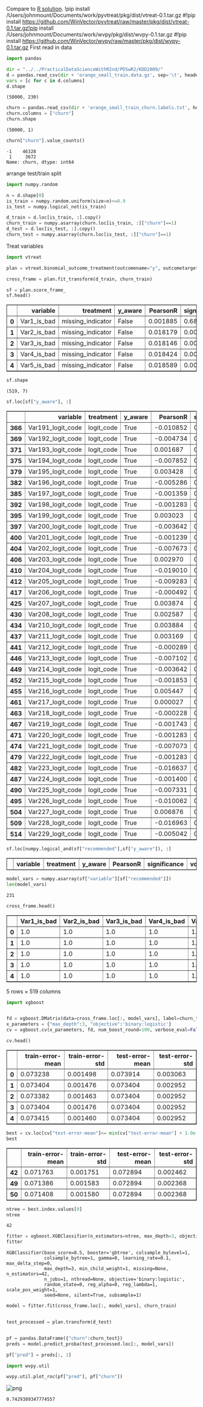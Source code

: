 
Compare to [R solution](https://github.com/WinVector/PDSwR2/blob/master/KDD2009/KDD2009vtreat.md).
!pip install /Users/johnmount/Documents/work/pyvtreat/pkg/dist/vtreat-0.1.tar.gz
#!pip install https://github.com/WinVector/pyvtreat/raw/master/pkg/dist/vtreat-0.1.tar.gz!pip install /Users/johnmount/Documents/work/wvpy/pkg/dist/wvpy-0.1.tar.gz
#!pip install https://github.com/WinVector/wvpy/raw/master/pkg/dist/wvpy-0.1.tar.gz
First read in data


```python
import pandas

dir = "../../PracticalDataScienceWithR2nd/PDSwR2/KDD2009/"
d = pandas.read_csv(dir + 'orange_small_train.data.gz', sep='\t', header=0)
vars = [c for c in d.columns]
d.shape
```




    (50000, 230)




```python
churn = pandas.read_csv(dir + 'orange_small_train_churn.labels.txt', header=None)
churn.columns = ["churn"]
churn.shape
```




    (50000, 1)




```python
churn["churn"].value_counts()
```




    -1    46328
     1     3672
    Name: churn, dtype: int64



arrange test/train split


```python
import numpy.random

n = d.shape[0]
is_train = numpy.random.uniform(size=n)<=0.9
is_test = numpy.logical_not(is_train)
```


```python
d_train = d.loc[is_train, :].copy()
churn_train = numpy.asarray(churn.loc[is_train, :]["churn"]==1)
d_test = d.loc[is_test, :].copy()
churn_test = numpy.asarray(churn.loc[is_test, :]["churn"]==1)
```

Treat variables


```python
import vtreat
```


```python
plan = vtreat.binomial_outcome_treatment(outcomename="y", outcometarget=True)
```


```python
cross_frame = plan.fit_transform(d_train, churn_train)
```


```python
sf = plan.score_frame_
sf.head()
```




<div>
<style scoped>
    .dataframe tbody tr th:only-of-type {
        vertical-align: middle;
    }

    .dataframe tbody tr th {
        vertical-align: top;
    }

    .dataframe thead th {
        text-align: right;
    }
</style>
<table border="1" class="dataframe">
  <thead>
    <tr style="text-align: right;">
      <th></th>
      <th>variable</th>
      <th>treatment</th>
      <th>y_aware</th>
      <th>PearsonR</th>
      <th>significance</th>
      <th>vcount</th>
      <th>recommended</th>
    </tr>
  </thead>
  <tbody>
    <tr>
      <th>0</th>
      <td>Var1_is_bad</td>
      <td>missing_indicator</td>
      <td>False</td>
      <td>0.001885</td>
      <td>0.688921</td>
      <td>193.0</td>
      <td>False</td>
    </tr>
    <tr>
      <th>1</th>
      <td>Var2_is_bad</td>
      <td>missing_indicator</td>
      <td>False</td>
      <td>0.018179</td>
      <td>0.000113</td>
      <td>193.0</td>
      <td>True</td>
    </tr>
    <tr>
      <th>2</th>
      <td>Var3_is_bad</td>
      <td>missing_indicator</td>
      <td>False</td>
      <td>0.018146</td>
      <td>0.000116</td>
      <td>193.0</td>
      <td>True</td>
    </tr>
    <tr>
      <th>3</th>
      <td>Var4_is_bad</td>
      <td>missing_indicator</td>
      <td>False</td>
      <td>0.018424</td>
      <td>0.000091</td>
      <td>193.0</td>
      <td>True</td>
    </tr>
    <tr>
      <th>4</th>
      <td>Var5_is_bad</td>
      <td>missing_indicator</td>
      <td>False</td>
      <td>0.018589</td>
      <td>0.000079</td>
      <td>193.0</td>
      <td>True</td>
    </tr>
  </tbody>
</table>
</div>




```python
sf.shape
```




    (519, 7)




```python
sf.loc[sf["y_aware"], :]
```




<div>
<style scoped>
    .dataframe tbody tr th:only-of-type {
        vertical-align: middle;
    }

    .dataframe tbody tr th {
        vertical-align: top;
    }

    .dataframe thead th {
        text-align: right;
    }
</style>
<table border="1" class="dataframe">
  <thead>
    <tr style="text-align: right;">
      <th></th>
      <th>variable</th>
      <th>treatment</th>
      <th>y_aware</th>
      <th>PearsonR</th>
      <th>significance</th>
      <th>vcount</th>
      <th>recommended</th>
    </tr>
  </thead>
  <tbody>
    <tr>
      <th>366</th>
      <td>Var191_logit_code</td>
      <td>logit_code</td>
      <td>True</td>
      <td>-0.010852</td>
      <td>0.021195</td>
      <td>38.0</td>
      <td>False</td>
    </tr>
    <tr>
      <th>369</th>
      <td>Var192_logit_code</td>
      <td>logit_code</td>
      <td>True</td>
      <td>-0.004734</td>
      <td>0.314785</td>
      <td>38.0</td>
      <td>False</td>
    </tr>
    <tr>
      <th>371</th>
      <td>Var193_logit_code</td>
      <td>logit_code</td>
      <td>True</td>
      <td>0.001687</td>
      <td>0.720204</td>
      <td>38.0</td>
      <td>False</td>
    </tr>
    <tr>
      <th>375</th>
      <td>Var194_logit_code</td>
      <td>logit_code</td>
      <td>True</td>
      <td>-0.007852</td>
      <td>0.095460</td>
      <td>38.0</td>
      <td>False</td>
    </tr>
    <tr>
      <th>379</th>
      <td>Var195_logit_code</td>
      <td>logit_code</td>
      <td>True</td>
      <td>0.003428</td>
      <td>0.466701</td>
      <td>38.0</td>
      <td>False</td>
    </tr>
    <tr>
      <th>382</th>
      <td>Var196_logit_code</td>
      <td>logit_code</td>
      <td>True</td>
      <td>-0.005286</td>
      <td>0.261701</td>
      <td>38.0</td>
      <td>False</td>
    </tr>
    <tr>
      <th>385</th>
      <td>Var197_logit_code</td>
      <td>logit_code</td>
      <td>True</td>
      <td>-0.001359</td>
      <td>0.772894</td>
      <td>38.0</td>
      <td>False</td>
    </tr>
    <tr>
      <th>392</th>
      <td>Var198_logit_code</td>
      <td>logit_code</td>
      <td>True</td>
      <td>-0.001283</td>
      <td>0.785333</td>
      <td>38.0</td>
      <td>False</td>
    </tr>
    <tr>
      <th>395</th>
      <td>Var199_logit_code</td>
      <td>logit_code</td>
      <td>True</td>
      <td>0.003023</td>
      <td>0.520901</td>
      <td>38.0</td>
      <td>False</td>
    </tr>
    <tr>
      <th>397</th>
      <td>Var200_logit_code</td>
      <td>logit_code</td>
      <td>True</td>
      <td>-0.003642</td>
      <td>0.439325</td>
      <td>38.0</td>
      <td>False</td>
    </tr>
    <tr>
      <th>400</th>
      <td>Var201_logit_code</td>
      <td>logit_code</td>
      <td>True</td>
      <td>-0.001239</td>
      <td>0.792423</td>
      <td>38.0</td>
      <td>False</td>
    </tr>
    <tr>
      <th>404</th>
      <td>Var202_logit_code</td>
      <td>logit_code</td>
      <td>True</td>
      <td>-0.007673</td>
      <td>0.103257</td>
      <td>38.0</td>
      <td>False</td>
    </tr>
    <tr>
      <th>406</th>
      <td>Var203_logit_code</td>
      <td>logit_code</td>
      <td>True</td>
      <td>0.002970</td>
      <td>0.528212</td>
      <td>38.0</td>
      <td>False</td>
    </tr>
    <tr>
      <th>410</th>
      <td>Var204_logit_code</td>
      <td>logit_code</td>
      <td>True</td>
      <td>-0.019010</td>
      <td>0.000054</td>
      <td>38.0</td>
      <td>False</td>
    </tr>
    <tr>
      <th>412</th>
      <td>Var205_logit_code</td>
      <td>logit_code</td>
      <td>True</td>
      <td>-0.009283</td>
      <td>0.048684</td>
      <td>38.0</td>
      <td>False</td>
    </tr>
    <tr>
      <th>417</th>
      <td>Var206_logit_code</td>
      <td>logit_code</td>
      <td>True</td>
      <td>-0.000492</td>
      <td>0.916818</td>
      <td>38.0</td>
      <td>False</td>
    </tr>
    <tr>
      <th>425</th>
      <td>Var207_logit_code</td>
      <td>logit_code</td>
      <td>True</td>
      <td>0.003874</td>
      <td>0.410697</td>
      <td>38.0</td>
      <td>False</td>
    </tr>
    <tr>
      <th>430</th>
      <td>Var208_logit_code</td>
      <td>logit_code</td>
      <td>True</td>
      <td>0.002587</td>
      <td>0.582764</td>
      <td>38.0</td>
      <td>False</td>
    </tr>
    <tr>
      <th>434</th>
      <td>Var210_logit_code</td>
      <td>logit_code</td>
      <td>True</td>
      <td>0.003884</td>
      <td>0.409481</td>
      <td>38.0</td>
      <td>False</td>
    </tr>
    <tr>
      <th>437</th>
      <td>Var211_logit_code</td>
      <td>logit_code</td>
      <td>True</td>
      <td>0.003169</td>
      <td>0.501007</td>
      <td>38.0</td>
      <td>False</td>
    </tr>
    <tr>
      <th>441</th>
      <td>Var212_logit_code</td>
      <td>logit_code</td>
      <td>True</td>
      <td>-0.000289</td>
      <td>0.951023</td>
      <td>38.0</td>
      <td>False</td>
    </tr>
    <tr>
      <th>446</th>
      <td>Var213_logit_code</td>
      <td>logit_code</td>
      <td>True</td>
      <td>-0.007102</td>
      <td>0.131521</td>
      <td>38.0</td>
      <td>False</td>
    </tr>
    <tr>
      <th>449</th>
      <td>Var214_logit_code</td>
      <td>logit_code</td>
      <td>True</td>
      <td>-0.003642</td>
      <td>0.439325</td>
      <td>38.0</td>
      <td>False</td>
    </tr>
    <tr>
      <th>452</th>
      <td>Var215_logit_code</td>
      <td>logit_code</td>
      <td>True</td>
      <td>-0.001853</td>
      <td>0.693913</td>
      <td>38.0</td>
      <td>False</td>
    </tr>
    <tr>
      <th>455</th>
      <td>Var216_logit_code</td>
      <td>logit_code</td>
      <td>True</td>
      <td>0.005447</td>
      <td>0.247431</td>
      <td>38.0</td>
      <td>False</td>
    </tr>
    <tr>
      <th>461</th>
      <td>Var217_logit_code</td>
      <td>logit_code</td>
      <td>True</td>
      <td>0.000027</td>
      <td>0.995379</td>
      <td>38.0</td>
      <td>False</td>
    </tr>
    <tr>
      <th>463</th>
      <td>Var218_logit_code</td>
      <td>logit_code</td>
      <td>True</td>
      <td>-0.000228</td>
      <td>0.961437</td>
      <td>38.0</td>
      <td>False</td>
    </tr>
    <tr>
      <th>467</th>
      <td>Var219_logit_code</td>
      <td>logit_code</td>
      <td>True</td>
      <td>-0.001743</td>
      <td>0.711341</td>
      <td>38.0</td>
      <td>False</td>
    </tr>
    <tr>
      <th>471</th>
      <td>Var220_logit_code</td>
      <td>logit_code</td>
      <td>True</td>
      <td>-0.001283</td>
      <td>0.785333</td>
      <td>38.0</td>
      <td>False</td>
    </tr>
    <tr>
      <th>474</th>
      <td>Var221_logit_code</td>
      <td>logit_code</td>
      <td>True</td>
      <td>-0.007073</td>
      <td>0.133099</td>
      <td>38.0</td>
      <td>False</td>
    </tr>
    <tr>
      <th>479</th>
      <td>Var222_logit_code</td>
      <td>logit_code</td>
      <td>True</td>
      <td>-0.001283</td>
      <td>0.785333</td>
      <td>38.0</td>
      <td>False</td>
    </tr>
    <tr>
      <th>482</th>
      <td>Var223_logit_code</td>
      <td>logit_code</td>
      <td>True</td>
      <td>-0.016637</td>
      <td>0.000411</td>
      <td>38.0</td>
      <td>False</td>
    </tr>
    <tr>
      <th>487</th>
      <td>Var224_logit_code</td>
      <td>logit_code</td>
      <td>True</td>
      <td>-0.001400</td>
      <td>0.766240</td>
      <td>38.0</td>
      <td>False</td>
    </tr>
    <tr>
      <th>490</th>
      <td>Var225_logit_code</td>
      <td>logit_code</td>
      <td>True</td>
      <td>-0.007331</td>
      <td>0.119530</td>
      <td>38.0</td>
      <td>False</td>
    </tr>
    <tr>
      <th>495</th>
      <td>Var226_logit_code</td>
      <td>logit_code</td>
      <td>True</td>
      <td>-0.010062</td>
      <td>0.032621</td>
      <td>38.0</td>
      <td>False</td>
    </tr>
    <tr>
      <th>504</th>
      <td>Var227_logit_code</td>
      <td>logit_code</td>
      <td>True</td>
      <td>0.006876</td>
      <td>0.144269</td>
      <td>38.0</td>
      <td>False</td>
    </tr>
    <tr>
      <th>509</th>
      <td>Var228_logit_code</td>
      <td>logit_code</td>
      <td>True</td>
      <td>-0.016963</td>
      <td>0.000315</td>
      <td>38.0</td>
      <td>False</td>
    </tr>
    <tr>
      <th>514</th>
      <td>Var229_logit_code</td>
      <td>logit_code</td>
      <td>True</td>
      <td>-0.005042</td>
      <td>0.284303</td>
      <td>38.0</td>
      <td>False</td>
    </tr>
  </tbody>
</table>
</div>




```python
sf.loc[numpy.logical_and(sf["recommended"],sf["y_aware"]), :]
```




<div>
<style scoped>
    .dataframe tbody tr th:only-of-type {
        vertical-align: middle;
    }

    .dataframe tbody tr th {
        vertical-align: top;
    }

    .dataframe thead th {
        text-align: right;
    }
</style>
<table border="1" class="dataframe">
  <thead>
    <tr style="text-align: right;">
      <th></th>
      <th>variable</th>
      <th>treatment</th>
      <th>y_aware</th>
      <th>PearsonR</th>
      <th>significance</th>
      <th>vcount</th>
      <th>recommended</th>
    </tr>
  </thead>
  <tbody>
  </tbody>
</table>
</div>




```python
model_vars = numpy.asarray(sf["variable"][sf["recommended"]])
len(model_vars)
```




    231




```python
cross_frame.head()
```




<div>
<style scoped>
    .dataframe tbody tr th:only-of-type {
        vertical-align: middle;
    }

    .dataframe tbody tr th {
        vertical-align: top;
    }

    .dataframe thead th {
        text-align: right;
    }
</style>
<table border="1" class="dataframe">
  <thead>
    <tr style="text-align: right;">
      <th></th>
      <th>Var1_is_bad</th>
      <th>Var2_is_bad</th>
      <th>Var3_is_bad</th>
      <th>Var4_is_bad</th>
      <th>Var5_is_bad</th>
      <th>Var6_is_bad</th>
      <th>Var7_is_bad</th>
      <th>Var9_is_bad</th>
      <th>Var10_is_bad</th>
      <th>Var11_is_bad</th>
      <th>...</th>
      <th>Var228_logit_code</th>
      <th>Var228_prevalence_code</th>
      <th>Var228_lev_F2FyR07IdsN7I</th>
      <th>Var228_lev_55YFVY9</th>
      <th>Var228_lev_ib5G6X1eUxUn6</th>
      <th>Var229_logit_code</th>
      <th>Var229_prevalence_code</th>
      <th>Var229_lev__NA_</th>
      <th>Var229_lev_am7c</th>
      <th>Var229_lev_mj86</th>
    </tr>
  </thead>
  <tbody>
    <tr>
      <th>0</th>
      <td>1.0</td>
      <td>1.0</td>
      <td>1.0</td>
      <td>1.0</td>
      <td>1.0</td>
      <td>0.0</td>
      <td>0.0</td>
      <td>1.0</td>
      <td>1.0</td>
      <td>1.0</td>
      <td>...</td>
      <td>0.007700</td>
      <td>0.654403</td>
      <td>1</td>
      <td>0</td>
      <td>0</td>
      <td>-0.009832</td>
      <td>0.568270</td>
      <td>1</td>
      <td>0</td>
      <td>0</td>
    </tr>
    <tr>
      <th>1</th>
      <td>1.0</td>
      <td>1.0</td>
      <td>1.0</td>
      <td>1.0</td>
      <td>1.0</td>
      <td>0.0</td>
      <td>0.0</td>
      <td>1.0</td>
      <td>1.0</td>
      <td>1.0</td>
      <td>...</td>
      <td>0.010584</td>
      <td>0.654403</td>
      <td>1</td>
      <td>0</td>
      <td>0</td>
      <td>-0.003556</td>
      <td>0.568270</td>
      <td>1</td>
      <td>0</td>
      <td>0</td>
    </tr>
    <tr>
      <th>2</th>
      <td>1.0</td>
      <td>1.0</td>
      <td>1.0</td>
      <td>1.0</td>
      <td>1.0</td>
      <td>0.0</td>
      <td>0.0</td>
      <td>1.0</td>
      <td>1.0</td>
      <td>1.0</td>
      <td>...</td>
      <td>0.076126</td>
      <td>0.053534</td>
      <td>0</td>
      <td>0</td>
      <td>1</td>
      <td>0.022498</td>
      <td>0.234715</td>
      <td>0</td>
      <td>1</td>
      <td>0</td>
    </tr>
    <tr>
      <th>3</th>
      <td>1.0</td>
      <td>1.0</td>
      <td>1.0</td>
      <td>1.0</td>
      <td>1.0</td>
      <td>0.0</td>
      <td>0.0</td>
      <td>1.0</td>
      <td>1.0</td>
      <td>1.0</td>
      <td>...</td>
      <td>-0.104512</td>
      <td>0.654403</td>
      <td>1</td>
      <td>0</td>
      <td>0</td>
      <td>-0.007813</td>
      <td>0.195396</td>
      <td>0</td>
      <td>0</td>
      <td>1</td>
    </tr>
    <tr>
      <th>4</th>
      <td>1.0</td>
      <td>1.0</td>
      <td>1.0</td>
      <td>1.0</td>
      <td>1.0</td>
      <td>0.0</td>
      <td>0.0</td>
      <td>1.0</td>
      <td>1.0</td>
      <td>1.0</td>
      <td>...</td>
      <td>0.010584</td>
      <td>0.018517</td>
      <td>0</td>
      <td>0</td>
      <td>0</td>
      <td>0.004001</td>
      <td>0.234715</td>
      <td>0</td>
      <td>1</td>
      <td>0</td>
    </tr>
  </tbody>
</table>
<p>5 rows × 519 columns</p>
</div>




```python
import xgboost
```


```python

fd = xgboost.DMatrix(data=cross_frame.loc[:, model_vars], label=churn_train)
x_parameters = {"max_depth":3, "objective":'binary:logistic'}
cv = xgboost.cv(x_parameters, fd, num_boost_round=100, verbose_eval=False)
```


```python
cv.head()
```




<div>
<style scoped>
    .dataframe tbody tr th:only-of-type {
        vertical-align: middle;
    }

    .dataframe tbody tr th {
        vertical-align: top;
    }

    .dataframe thead th {
        text-align: right;
    }
</style>
<table border="1" class="dataframe">
  <thead>
    <tr style="text-align: right;">
      <th></th>
      <th>train-error-mean</th>
      <th>train-error-std</th>
      <th>test-error-mean</th>
      <th>test-error-std</th>
    </tr>
  </thead>
  <tbody>
    <tr>
      <th>0</th>
      <td>0.073238</td>
      <td>0.001498</td>
      <td>0.073914</td>
      <td>0.003063</td>
    </tr>
    <tr>
      <th>1</th>
      <td>0.073404</td>
      <td>0.001476</td>
      <td>0.073404</td>
      <td>0.002952</td>
    </tr>
    <tr>
      <th>2</th>
      <td>0.073382</td>
      <td>0.001463</td>
      <td>0.073404</td>
      <td>0.002952</td>
    </tr>
    <tr>
      <th>3</th>
      <td>0.073404</td>
      <td>0.001476</td>
      <td>0.073404</td>
      <td>0.002952</td>
    </tr>
    <tr>
      <th>4</th>
      <td>0.073415</td>
      <td>0.001460</td>
      <td>0.073404</td>
      <td>0.002952</td>
    </tr>
  </tbody>
</table>
</div>




```python
best = cv.loc[cv["test-error-mean"]<= min(cv["test-error-mean"] + 1.0e-9), :]
best


```




<div>
<style scoped>
    .dataframe tbody tr th:only-of-type {
        vertical-align: middle;
    }

    .dataframe tbody tr th {
        vertical-align: top;
    }

    .dataframe thead th {
        text-align: right;
    }
</style>
<table border="1" class="dataframe">
  <thead>
    <tr style="text-align: right;">
      <th></th>
      <th>train-error-mean</th>
      <th>train-error-std</th>
      <th>test-error-mean</th>
      <th>test-error-std</th>
    </tr>
  </thead>
  <tbody>
    <tr>
      <th>42</th>
      <td>0.071763</td>
      <td>0.001751</td>
      <td>0.072894</td>
      <td>0.002462</td>
    </tr>
    <tr>
      <th>49</th>
      <td>0.071386</td>
      <td>0.001583</td>
      <td>0.072894</td>
      <td>0.002368</td>
    </tr>
    <tr>
      <th>50</th>
      <td>0.071408</td>
      <td>0.001580</td>
      <td>0.072894</td>
      <td>0.002368</td>
    </tr>
  </tbody>
</table>
</div>




```python
ntree = best.index.values[0]
ntree
```




    42




```python
fitter = xgboost.XGBClassifier(n_estimators=ntree, max_depth=3, objective='binary:logistic')
fitter
```




    XGBClassifier(base_score=0.5, booster='gbtree', colsample_bylevel=1,
                  colsample_bytree=1, gamma=0, learning_rate=0.1, max_delta_step=0,
                  max_depth=3, min_child_weight=1, missing=None, n_estimators=42,
                  n_jobs=1, nthread=None, objective='binary:logistic',
                  random_state=0, reg_alpha=0, reg_lambda=1, scale_pos_weight=1,
                  seed=None, silent=True, subsample=1)




```python
model = fitter.fit(cross_frame.loc[:, model_vars], churn_train)



```


```python
test_processed = plan.transform(d_test)
```


```python

pf = pandas.DataFrame({"churn":churn_test})
preds = model.predict_proba(test_processed.loc[:, model_vars])


```


```python
pf["pred"] = preds[:, 1]
```


```python
import wvpy.util
```


```python
wvpy.util.plot_roc(pf["pred"], pf["churn"])
```


![png](output_31_0.png)





    0.7429389347774557




```python

```


```python

```
